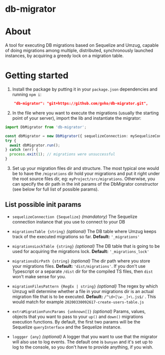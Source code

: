 # db-migrator

# About

A tool for executing DB migrations based on Sequelize and Umzug, capable of doing migrations among multiple,
distributed, synchronously launched instances, by acquiring a greedy lock on a migration table.

# Getting started

1. Install the package by putting it in your `package.json` dependencies and running `npm i`:

```json
    "db-migrator": "git+https://github.com/gvko/db-migrator.git",
```

2. In the file where you want to execute the migrations (usually the starting point of your server), import the lib and
   instantiate the migrator:

```typescript
import DbMigrator from 'db-migrator';

const dbMigrator = new DbMigrator({ sequelizeConnection: mySequelizeConn });
try {
  await dbMigrator.run();
} catch (err) {
  process.exit(1); // migrations were unsuccessful
}
```

3. Set up your migration files dir and structure. The most typical one would be to have the `/migrations` dir hold your
   migrations and put it right under the root source files dir, eg: `myProject/src/migrations`. Otherwise, you can
   specify the dir path in the init params of the DbMigrator constructor (see below for full list of possible params).

## List possible init params

* `sequelizeConnection {Sequelize}` *(mandatory)* The Sequelize connection instance that you use to connect to your DB

* `migrationsTable {string}` *(optional)* The DB table where Umzug keeps track of the executed migrations so far.
  **Default:** `'_migrations'`

* `migrationsLockTable {string}` *(optional)* The DB table that is going to be used for acquiring the migrations
  lock. **Default:** `'_migrations_lock'`

* `migrationsDirPath {string}` *(optional)* The dir path where you store your migrations files.
  **Default:** `'dist/migrations'`. If you don't use Typescript or a separate `/dist` dir for the compiled TS files,
  then `dist` won't make sense for you.

* `migrationFilesPattern {RegEx | string}` *(optional)* The regex by which Umzug will determine whether a file in your
  migrations dir is an actual migration file that is to be executed. **Default:** `/^\d+[\w-_]+\.js$/` . This would
  match for example `20200330092617-create-users-table.js`

* `extraMigrationFuncParams {unknown[]}` *(optional)* Params, values, objects that you want to pass to your `up()`
  and `down()` migrations execution functions. By default, the first two params will be the Sequelize `queryInterface`
  and the Sequelize instance.

* `loggger {any}` *(optional)* A logger that you want to use that the migrator will also use to log events. The default
  one is `bunyan` and it's set up to log to the console, so you don't have to provide anything, if you wish.
